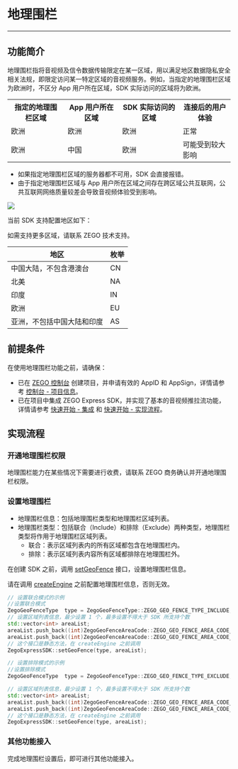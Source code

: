 # 地理围栏

- - -

## 功能简介

地理围栏指将音视频及信令数据传输限定在某一区域，用以满足地区数据隐私安全相关法规，即限定访问某一特定区域的音视频服务。例如，当指定的地理围栏区域为欧洲时，不区分 App 用户所在区域，SDK 实际访问的区域将为欧洲。


<table>
  <colgroup>
    <col/>
    <col/>
  </colgroup>
<tbody><tr>
<th>指定的地理围栏区域</th>
<th>App 用户所在区域</th>
<th>SDK 实际访问的区域</th>
<th>连接后的用户体验</th>
</tr>
<tr>
<td>欧洲</td>
<td>欧洲</td>
<td>欧洲</td>
<td>正常</td>
</tr>
<tr>
<td>欧洲</td>
<td>中国</td>
<td>欧洲</td>
<td>可能受到较大影响</td>
</tr>
</tbody></table>

<Warning title="注意">

- 如果指定地理围栏区域的服务器都不可用，SDK 会直接报错。
- 由于指定地理围栏区域与 App 用户所在区域之间存在跨区域公共互联网，公共互联网网络质量较差会导致音视频体验受到影响。
</Warning>

<Frame width="auto" height="auto" >
  <img src="https://doc-media.zego.im/sdk-doc/Pics/Express/Geofencing_pic.jpeg" />
</Frame>

当前 SDK 支持配置地区如下：

<Note title="说明">

如需支持更多区域，请联系 ZEGO 技术支持。
</Note>


|地区|枚举|
|-|-|
|中国大陆，不包含港澳台|CN|
|北美|NA|
|印度|IN|
|欧洲|EU|
|亚洲，不包括中国大陆和印度|AS|

## 前提条件

在使用地理围栏功能之前，请确保：
- 已在 [ZEGO 控制台](https://console.zego.im) 创建项目，并申请有效的 AppID 和 AppSign，详情请参考 [控制台 - 项目信息](/console/project-info)。
- 已在项目中集成 ZEGO Express SDK，并实现了基本的音视频推拉流功能，详情请参考 [快速开始 - 集成](https://doc-zh.zego.im/article/9975) 和 [快速开始 - 实现流程](https://doc-zh.zego.im/article/9976)。


## 实现流程

### 开通地理围栏权限

地理围栏能力在某些情况下需要进行收费，请联系 ZEGO 商务确认并开通地理围栏权限。


### 设置地理围栏

- 地理围栏信息：包括地理围栏类型和地理围栏区域列表。
- 地理围栏类型：包括联合（Include）和排除（Exclude）两种类型，地理围栏类型将作用于地理围栏区域列表。
    - 联合：表示区域列表内的所有区域都包含在地理围栏内。
    - 排除：表示区域列表内容所有区域都排除在地理围栏外。

在创建 SDK 之前，调用 [setGeoFence](https://doc-zh.zego.im/article/api?doc=Express_Video_SDK_API~cpp_macos~class~ZegoExpressSDK#set-geo-fence) 接口，设置地理围栏信息。

<Warning title="注意">


请在调用 [createEngine](https://doc-zh.zego.im/article/api?doc=Express_Video_SDK_API~cpp_macos~class~ZegoExpressSDK#create-engine) 之前配置地理围栏信息，否则无效。

</Warning>




```cpp
// 设置联合模式的示例
//设置联合模式
ZegoGeoFenceType  type = ZegoGeoFenceType::ZEGO_GEO_FENCE_TYPE_INCLUDE;
// 设置区域列表信息，最少设置 1 个，最多设置不得大于 SDK 所支持个数
std::vector<int> areaList;
areaList.push_back((int)ZegoGeoFenceAreaCode::ZEGO_GEO_FENCE_AREA_CODE_CN);
areaList.push_back((int)ZegoGeoFenceAreaCode::ZEGO_GEO_FENCE_AREA_CODE_NA);
// 这个接口是静态方法，在 createEngine 之前调用
ZegoExpressSDK::setGeoFence(type, areaList);

// 设置排除模式的示例
//设置排除模式
ZegoGeoFenceType  type = ZegoGeoFenceType::ZEGO_GEO_FENCE_TYPE_EXCLUDE;

// 设置区域列表信息，最少设置 1 个，最多设置不得大于 SDK 所支持个数
std::vector<int> areaList;
areaList.push_back((int)ZegoGeoFenceAreaCode::ZEGO_GEO_FENCE_AREA_CODE_CN);
areaList.push_back((int)ZegoGeoFenceAreaCode::ZEGO_GEO_FENCE_AREA_CODE_NA);
// 这个接口是静态方法，在 createEngine 之前调用
ZegoExpressSDK::setGeoFence(type, areaList);
```

### 其他功能接入

完成地理围栏设置后，即可进行其他功能接入。
